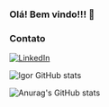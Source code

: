 ### Olá! Bem vindo!!! 👋

### Contato
[![LinkedIn](https://img.shields.io/badge/LinkedIn-0077B5?style=for-the-badge&logo=linkedin&logoColor=white)](https://www.linkedin.com/in/igor-marques-41018b1b5/)

![Igor GitHub stats](https://github-readme-stats.vercel.app/api?username=IgoorMarques&show_icons=true&theme=radical)

![Anurag's GitHub stats](https://github-readme-stats.vercel.app/api?username=anuraghazra&show_icons=true)

<!--
**IgoorMarques/IgoorMarques** is a ✨ _special_ ✨ repository because its `README.md` (this file) appears on your GitHub profile.

Here are some ideas to get you started:

- 🔭 I’m currently working on ...
- 🌱 I’m currently learning ...
- 👯 I’m looking to collaborate on ...
- 🤔 I’m looking for help with ...
- 💬 Ask me about ...
- 📫 How to reach me: ...
- 😄 Pronouns: ...
- ⚡ Fun fact: ...
-->
